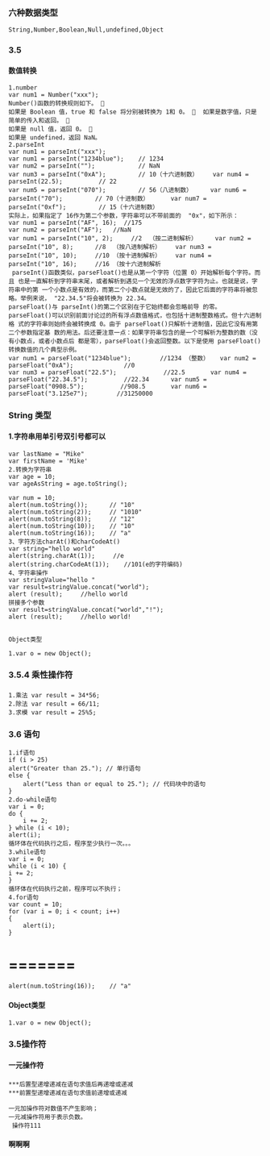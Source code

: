 ﻿### 六种数据类型
	String,Number,Boolean,Null,undefined,Object
### 3.5
#### 数值转换
	1.number
	var num1 = Number("xxx");
	Number()函数的转换规则如下。  
	如果是 Boolean 值，true 和 false 将分别被转换为 1和 0。  	如果是数字值，只是简单的传入和返回。  
	如果是 null 值，返回 0。  
	如果是 undefined，返回 NaN。 
	2.parseInt
	var num1 = parseInt("xxx");
	var num1 = parseInt("1234blue");    // 1234 
	var num2 = parseInt("");            // NaN 
	var num3 = parseInt("0xA");         // 10（十六进制数） 	var num4 = parseInt(22.5);          // 22 
	var num5 = parseInt("070");         // 56（八进制数） 	var num6 = parseInt("70");         // 70（十进制数） 		var num7 = parseInt("0xf");         // 15（十六进制数）
 	实际上，如果指定了 16作为第二个参数，字符串可以不带前面的	"0x"，如下所示：  
	var num1 = parseInt("AF", 16);  //175 
	var num2 = parseInt("AF");   //NaN  
	var num1 = parseInt("10", 2);     //2  （按二进制解析） 	var num2 = parseInt("10", 8);      //8  （按八进制解析）	var num3 = parseInt("10", 10);     //10 （按十进制解析） 	var num4 = parseInt("10", 16);     //16 （按十六进制解析
	 parseInt()函数类似，parseFloat()也是从第一个字符（位置 0）开始解析每个字符。而且 也是一直解析到字符串末尾，或者解析到遇见一个无效的浮点数字字符为止。也就是说，字符串中的第 一个小数点是有效的，而第二个小数点就是无效的了，因此它后面的字符串将被忽略。举例来说， "22.34.5"将会被转换为 22.34。 
	parseFloat()与 parseInt()的第二个区别在于它始终都会忽略前导 的零。parseFloat()可以识别前面讨论过的所有浮点数值格式，也包括十进制整数格式。但十六进制格 式的字符串则始终会被转换成 0。由于 parseFloat()只解析十进制值，因此它没有用第二个参数指定基 数的用法。后还要注意一点：如果字符串包含的是一个可解析为整数的数（没有小数点，或者小数点后 都是零），parseFloat()会返回整数。以下是使用 parseFloat()转换数值的几个典型示例。  
	var num1 = parseFloat("1234blue");        //1234 （整数） 	var num2 = parseFloat("0xA");              //0 
	var num3 = parseFloat("22.5");             //22.5 		var num4 = parseFloat("22.34.5");          //22.34 		var num5 = parseFloat("0908.5");          //908.5 		var num6 = parseFloat("3.125e7");        //31250000 
### String 类型
####	1.字符串用单引号双引号都可以
	var lastName = "Mike"
	var firstName = 'Mike'
	2.转换为字符串
	var age = 10;
	var ageAsString = age.toString();

	var num = 10; 
	alert(num.toString());      // "10" 
	alert(num.toString(2));     // "1010" 
	alert(num.toString(8));     // "12"
	alert(num.toString(10));    // "10"
	alert(num.toString(16));    // "a"
	3、字符方法charAt()和charCodeAt()
	var string="hello world"
	alert(string.charAt(1));	 //e
	alert(string.charCodeAt(1));	//101(e的字符编码)
	4、字符串操作
	var stringValue="hello "
	var result=stringValue.concat("world");
	alert (result); 	//hello world
	拼接多个参数
	var result=stringValue.concat("world","!");
	alert (result);		//hello world!
	

	Object类型

	1.var o = new Object();
### 3.5.4 乘性操作符
####	
	1.乘法 var result = 34*56;
	2.除法 var result = 66/11;
	3.求模 var result = 25%5;
### 3.6	语句
	1.if语句
	if (i > 25)
	alert("Greater than 25."); // 单行语句
	else {
		alert("Less than or equal to 25."); // 代码块中的语句
	}
	2.do-while语句
	var i = 0;
	do {
		i += 2;
	} while (i < 10);
	alert(i);
	循环体在代码执行之后，程序至少执行一次。。。
	3.while语句
	var i = 0;
	while (i < 10) {
	i += 2;
	}
	循环体在代码执行之前，程序可以不执行；
	4.for语句
	var count = 10;
	for (var i = 0; i < count; i++)
	{
		alert(i);
	}

=======
=======
	alert(num.toString(16));    // "a"	
#### Object类型
	1.var o = new Object();
###  3.5操作符
#### 一元操作符
	***后置型递增递减在语句求值后再递增或递减
	***前置型递增递减在语句求值前递增或递减
	
	一元加操作符对数值不产生影响；
	一元减操作符用于表示负数。
	 操作符111
#### 啊啊啊
